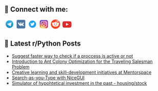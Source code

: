 ## 🔎 Connect with me:
[<img src="https://github.com/bullbesh/bullbesh/blob/main/images/Telegram.png" width="32" height="32" />](https://t.me/bullbesh)
[<img src="https://github.com/bullbesh/bullbesh/blob/main/images/VK.png" width="32" height="32" />](https://vk.com/bullbesh)
[<img src="https://github.com/bullbesh/bullbesh/blob/main/images/Twitter.png" width="32" height="32" />](https://twitter.com/bullbesh1)
[<img src="https://github.com/bullbesh/bullbesh/blob/main/images/Instagram.png" width="32" height="32" />](https://www.instagram.com/bullbesh)
[<img src="https://github.com/bullbesh/bullbesh/blob/main/images/Reddit.png" width="32" height="32" />](https://www.reddit.com/user/bullbesh)
[<img src="https://github.com/bullbesh/bullbesh/blob/main/images/YouTube.png" width="32" height="32" />](https://www.youtube.com/channel/UCtfjRs6uzgq5mfm8S06WTcg)

## 📕 Latest r/Python Posts
<!-- BLOG-POST-LIST:START -->
- [Suggest faster way to check if a proccess is active or not](https://www.reddit.com/r/Python/comments/10qp0ev/suggest_faster_way_to_check_if_a_proccess_is/)
- [Introduction to Ant Colony Optimization for the Traveling Salesman Problem](https://www.reddit.com/r/Python/comments/10qobwu/introduction_to_ant_colony_optimization_for_the/)
- [Creative learning and skill-development initiatives at Mentorspace](https://www.reddit.com/r/Python/comments/10ql8c5/creative_learning_and_skilldevelopment/)
- [Search-as-you-Type with NiceGUI](https://www.reddit.com/r/Python/comments/10qk9kv/searchasyoutype_with_nicegui/)
- [Simulator of hypohtetical investment in the past - housing/stock](https://www.reddit.com/r/Python/comments/10qi554/simulator_of_hypohtetical_investment_in_the_past/)
<!-- BLOG-POST-LIST:END -->
